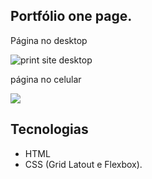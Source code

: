 ## Portfólio one page.

 Página no desktop

<img src="https://uploaddeimagens.com.br/images/004/000/109/full/screencapture-matheus-ferreira-dev-github-io-Portflio-web-2022-08-28-00_39_48.png?1661658290" alt="print site desktop">

página no celular

<img src="https://uploaddeimagens.com.br/images/004/000/110/full/screencapture-127-0-0-1-5500-index-html-2022-08-28-00_42_22.png?1661658492">

## Tecnologias
- HTML
- CSS (Grid Latout e Flexbox).


